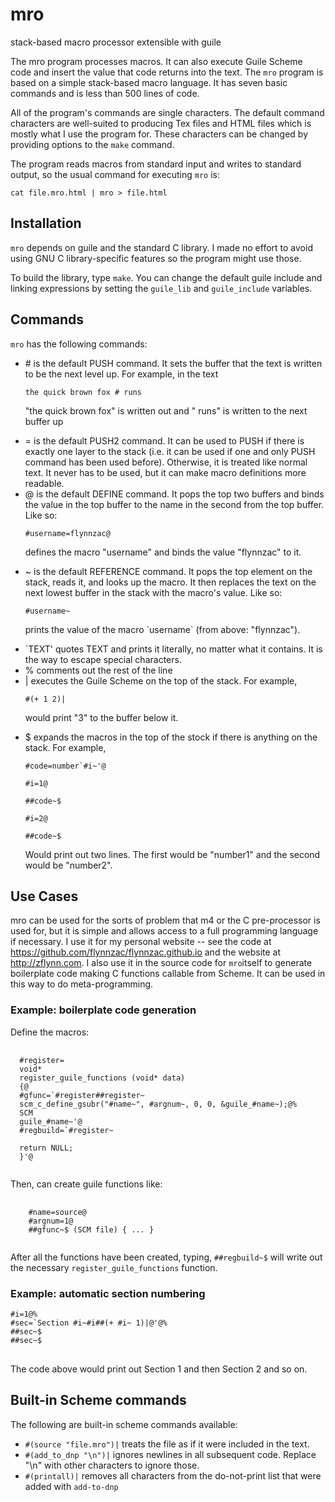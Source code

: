 <h1>mro</h1>
stack-based macro processor extensible with guile

<p>The mro program processes macros.  It can also execute Guile Scheme code and insert the value that code returns into the text. The <code>mro</code> program is based on a simple stack-based macro language.  It has seven basic commands and is less than 500 lines of code.</p>

<p>All of the program's commands are single characters.  The default command characters are well-suited to producing Tex files and HTML files which is mostly what I use the program for.  These characters can be changed by providing options to the <code>make</code> command.</p>

<p>The program reads macros from standard input and writes to standard output, so the usual command for executing <code>mro</code> is:</p>

<p><code>cat file.mro.html | mro > file.html</code></p>

<h2>Installation</h2>

<code>mro</code> depends on guile and the standard C library.  I made no effort to avoid using GNU C library-specific features so the program might use those.

To build the library, type <code>make</code>.  You can change the default guile include and linking expressions by setting the <code>guile_lib</code> and <code>guile_include</code> variables.

<h2>Commands</h2>
<code>mro</code> has the following commands:

<ul>
<li> # is the default PUSH command.  It sets the buffer that the text is written to be the next level up.  For example, in the text

<p><code>the quick brown fox # runs </code>

<p>"the quick brown fox" is written out and " runs" is written to the next buffer up

<li> = is the default PUSH2 command.  It can be used to PUSH if there is exactly one layer to the stack (i.e. it can be used if one and only PUSH command has been used before). Otherwise, it is treated like normal text.  It never has to be used, but it can make macro definitions more readable.

<li> @ is the default DEFINE command.  It pops the top two buffers and binds the value in the top buffer to the name in the second from the top buffer. Like so:

<p><code>#username=flynnzac@</code>

<p>defines the macro "username" and binds the value "flynnzac" to it.

<li> ~ is the default REFERENCE command.  It pops the top element on the stack, reads it, and looks up the macro. It then replaces the text on the next lowest buffer in the stack with the macro's value.  Like so:

<p><code>#username~</code>

<p>prints the value of the macro `username` (from above: "flynnzac").
    
<li> `TEXT' quotes TEXT and prints it literally, no matter what it contains.  It is the way to escape special characters.

<li> % comments out the rest of the line

<li> | executes the Guile Scheme on the top of the stack.  For example,

<p><code>#(+ 1 2)|</code>

<p>would print "3" to the buffer below it.
  
<li> $ expands the macros in the top of the stock if there is anything on the stack.  For example,
    
<p><code>#code=number`#i~'@</code>
<p><code>#i=1@</code>
<p><code>##code~$</code>
<p><code>#i=2@</code>
<p><code>##code~$</code>

<p> Would print out two lines.  The first would be "number1" and the second would be "number2".
</ul>

<h2>Use Cases</h2>

<p>mro can be used for the sorts of problem that m4 or the C pre-processor is used for, but it is simple and allows access to a full programming language if necessary.  I use it for my personal website -- see the code at <a href="https://github.com/flynnzac/flynnzac.github.io">https://github.com/flynnzac/flynnzac.github.io</a> and the website at <a href="http://zflynn.com">http://zflynn.com</a>.   I also use it in the source code for <code>mro</code>itself to generate boilerplate code making C functions callable from Scheme.  It can be used in this way to do meta-programming.</p>

<h3>Example: boilerplate code generation</h3>

Define the macros:
<pre>
  <code>
  #register=
  void*
  register_guile_functions (void* data)
  {@
  #gfunc=`#register##register~
  scm_c_define_gsubr("#name~", #argnum~, 0, 0, &guile_#name~);@%
  SCM
  guile_#name~'@
  #regbuild=`#register~

  return NULL;
  }'@
  </code>
</pre>

Then, can create guile functions like:
<pre>
  <code>
    #name=source@
    #argnum=1@
    ##gfunc~$ (SCM file) { ... }
  </code>
</pre>

After all the functions have been created, typing, <code>##regbuild~$</code> will write out the necessary <code>register_guile_functions</code> function.
    

<h3>Example: automatic section numbering</h3>

<pre>
<code>#i=1@%
#sec=`Section #i~#i##(+ #i~ 1)|@'@%
##sec~$
##sec~$
</code>
</pre>

The code above would print out Section 1 and then Section 2 and so on.

<h2>Built-in Scheme commands</h2>

The following are built-in scheme commands available:

<ul>
  <li> <code>#(source "file.mro")|</code> treats the file as if it were included in the text.
  <li> <code>#(add_to_dnp "\n")|</code> ignores newlines in all subsequent code.  Replace "\n" with other characters to ignore those.
  <li> <code>#(printall)|</code> removes all characters from the do-not-print list that were added with <code>add-to-dnp</code>
</ul>

